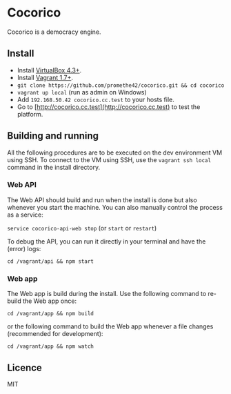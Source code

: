 # Cocorico

Cocorico is a democracy engine.

## Install

* Install [VirtualBox 4.3+](https://www.virtualbox.org/wiki/Downloads).
* Install [Vagrant 1.7+](https://docs.vagrantup.com/v2/installation/).
* `git clone https://github.com/promethe42/cocorico.git && cd cocorico`
* `vagrant up local` (run as admin on Windows)
* Add `192.168.50.42 cocorico.cc.test` to your hosts file.
* Go to [http://cocorico.cc.test](http://cocorico.cc.test) to test the platform.

## Building and running

All the following procedures are to be executed on the dev environment VM using SSH. To connect to the VM using SSH, use the `vagrant ssh local` command in the install directory.

### Web API

The Web API should build and run when the install is done but also whenever you start the machine. You can also manually control the process as a service:

`service cocorico-api-web stop` (or `start` or `restart`)

To debug the API, you can run it directly in your terminal and have the (error) logs:

`cd /vagrant/api && npm start`

### Web app

The Web app is build during the install. Use the following command to re-build the Web app once:

`cd /vagrant/app && npm build`

or the following command to build the Web app whenever a file changes (recommended for development):

`cd /vagrant/app && npm watch`

## Licence

MIT
